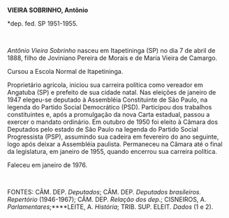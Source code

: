 **VIEIRA SOBRINHO, Antônio**

\*dep. fed. SP 1951-1955.

 

*Antônio Vieira Sobrinho* nasceu em Itapetininga (SP) no dia 7 de abril
de 1888, filho de Joviniano Pereira de Morais e de Maria Vieira de
Camargo.

Cursou a Escola Normal de Itapetininga.

Proprietário agrícola, iniciou sua carreira política como vereador em
Angatuba (SP) e prefeito de sua cidade natal. Nas eleições de janeiro de
1947 elegeu-se deputado à Assembléia Constituinte de São Paulo, na
legenda do Partido Social Democrático (PSD). Participou dos trabalhos
constituintes e, após a promulgação da nova Carta estadual, passou a
exercer o mandato ordinário. Em outubro de 1950 foi eleito à Câmara dos
Deputados pelo estado de São Paulo na legenda do Partido Social
Progressista (PSP), assumindo sua cadeira em fevereiro do ano seguinte,
logo após deixar a Assembléia paulista. Permaneceu na Câmara até o final
da legislatura, em janeiro de 1955, quando encerrou sua carreira
política.

Faleceu em janeiro de 1976.

 

FONTES: CÂM. DEP. *Deputados*; CÂM. DEP. *Deputados brasileiros.
Repertório* (1946-1967); CÂM. DEP. *Relação dos dep*.; CISNEIROS, A.
*Parlamentares*;****LEITE, A. *História*; TRIB. SUP. ELEIT. *Dados* (1 e
2).

 
